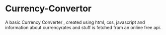 # Currency-Convertor
A basic Currency Converter , created using html, css, javascript and information about currencyrates and stuff is fetched from an online free api.
